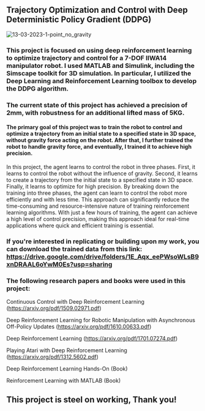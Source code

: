 ## Trajectory Optimization and Control with Deep Deterministic Policy Gradient (DDPG)
![13-03-2023-1-point_no_gravity](https://user-images.githubusercontent.com/103148161/228417897-89bc366b-1774-4037-b284-5175c9c6e4c1.png)

### This project is focused on using deep reinforcement learning to optimize trajectory and control for a 7-DOF IIWA14 manipulator robot. I used MATLAB and Simulink, including the Simscape toolkit for 3D simulation. In particular, I utilized the Deep Learning and Reinforcement Learning toolbox to develop the DDPG algorithm.
### The current state of this project has achieved a precision of 2mm, with robustness for an additional lifted mass of 5KG.
#### The primary goal of this project was to train the robot to control and optimize a trajectory from an initial state to a specified state in 3D space, without gravity force acting on the robot. After that, I further trained the robot to handle gravity force, and eventually, I trained it to achieve high precision.
In this project, the agent learns to control the robot in three phases. First, it learns to control the robot without the influence of gravity. Second, it learns to create a trajectory from the initial state to a specified state in 3D space. Finally, it learns to optimize for high precision.
By breaking down the training into three phases, the agent can learn to control the robot more efficiently and with less time. This approach can significantly reduce the time-consuming and resource-intensive nature of training reinforcement learning algorithms. With just a few hours of training, the agent can achieve a high level of control precision, making this approach ideal for real-time applications where quick and efficient training is essential.

### If you're interested in replicating or building upon my work, you can download the trained data from this link: https://drive.google.com/drive/folders/1E_Aqx_eePWsoWLsB9xnDRAAL6oYwM0Es?usp=sharing

### The following research papers and books were used in this project:

Continuous Control with Deep Reinforcement Learning (https://arxiv.org/pdf/1509.02971.pdf)

Deep Reinforcement Learning for Robotic Manipulation with Asynchronous Off-Policy Updates (https://arxiv.org/pdf/1610.00633.pdf)

Deep Reinforcement Learning (https://arxiv.org/pdf/1701.07274.pdf)

Playing Atari with Deep Reinforcement Learning (https://arxiv.org/pdf/1312.5602.pdf)

Deep Reinforcement Learning Hands-On (Book)

Reinforcement Learning with MATLAB (Book)

## This project is steel on working, Thank you!


